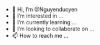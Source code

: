 - 👋 Hi, I’m @Nguyenducyen
- 👀 I’m interested in ...
- 🌱 I’m currently learning ...
- 💞️ I’m looking to collaborate on ...
- 📫 How to reach me ...

<!---
Nguyenducyen/Nguyenducyen is a ✨ special ✨ repository because its `README.md` (this file) appears on your GitHub profile.
You can click the Preview link to take a look at your changes.
--->
